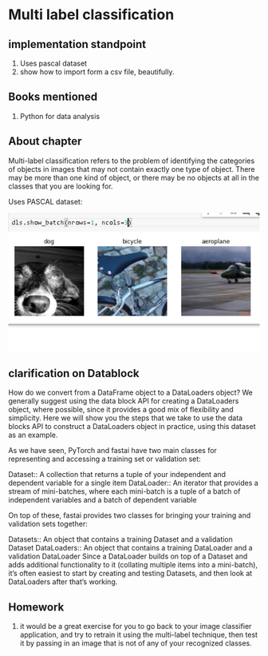 # Multi label classification

## implementation standpoint

1. Uses pascal dataset
1. show how to import form a csv file, beautifully.

## Books mentioned

1. Python for data analysis

## About chapter

Multi-label classification refers to the problem of identifying the categories of objects in images that may not contain exactly one type of object. There may be more than one kind of object, or there may be no objects at all in the classes that you are looking for.

Uses PASCAL dataset:

![pascal dataset](pascal.png)

## clarification on Datablock

How do we convert from a DataFrame object to a DataLoaders object? We generally suggest using the data block API for creating a DataLoaders object, where possible, since it provides a good mix of flexibility and simplicity. Here we will show you the steps that we take to use the data blocks API to construct a DataLoaders object in practice, using this dataset as an example.

As we have seen, PyTorch and fastai have two main classes for representing and accessing a training set or validation set:

Dataset:: A collection that returns a tuple of your independent and dependent variable for a single item
DataLoader:: An iterator that provides a stream of mini-batches, where each mini-batch is a tuple of a batch of independent variables and a batch of dependent variable

On top of these, fastai provides two classes for bringing your training and validation sets together:

Datasets:: An object that contains a training Dataset and a validation Dataset
DataLoaders:: An object that contains a training DataLoader and a validation DataLoader
Since a DataLoader builds on top of a Dataset and adds additional functionality to it (collating multiple items into a mini-batch), it’s often easiest to start by creating and testing Datasets, and then look at DataLoaders after that’s working.

## Homework

1. it would be a great exercise for you to go back to your image classifier application, and try to retrain it using the multi-label technique, then test it by passing in an image that is not of any of your recognized classes.

